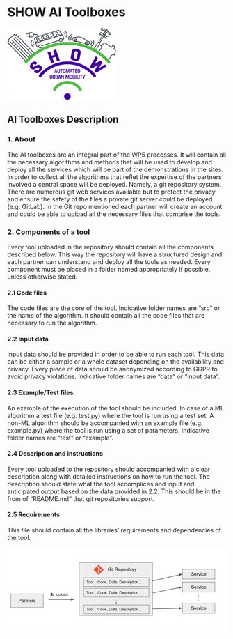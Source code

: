 # SHOW AI Toolboxes

![Screenshot](show-logo.png)


## AI Toolboxes Description

### 1. About
The AI toolboxes are an integral part of the WP5 processes. It will contain all the necessary algorithms and methods that will be used to develop and deploy all the services which will be part of the demonstrations in the sites.
In order to collect all the algorithms that reflet the expertise of the partners involved a central space will be deployed. Namely, a git repository system. There are numerous git web services available but to protect the privacy and ensure the safety of the files a private git server could be deployed (e.g. GitLab). In the Git repo mentioned each partner will create an account and could be able to upload all the necessary files that comprise the tools. 
### 2. Components of a tool 
Every tool uploaded in the repository should contain all the components described below. This way the repository will have a structured design and each partner can understand and deploy all the tools as needed. Every component must be placed in a folder named appropriately if possible, unless otherwise stated. 

#### 2.1 Code files
The code files are the core of the tool. Indicative folder names are “src” or the name of the algorithm. It should contain all the code files that are necessary to run the algorithm. 
#### 2.2 Input data
Input data should be provided in order to be able to run each tool. This data can be either a sample or a whole dataset depending on the availability and privacy. Every piece of data should be anonymized according to GDPR to avoid privacy violations. Indicative folder names are “data” or “input data”.
#### 2.3 Example/Test files
An example of the execution of the tool should be included. In case of a ML algorithm a test file (e.g. test.py) where the tool is run using a test set. A non-ML algorithm should be accompanied with an example file (e.g. example.py) where the tool is run using a set of parameters. Indicative folder names are “test” or “example”.
#### 2.4 Description and instructions 
Every tool uploaded to the repository should accompanied with a clear description along with detailed instructions on how to run the tool. The description should state what the tool accomplices and input and anticipated output based on the data provided in 2.2. This should be in the from of “README.md” that git repositories support.
#### 2.5 Requirements 
This file should contain all the libraries’ requirements and dependencies of the tool. 

![Screenshot](readme-img.png)

